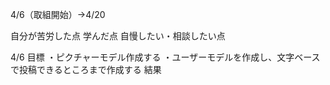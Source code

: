 4/6（取組開始）→4/20

自分が苦労した点
学んだ点
自慢したい・相談したい点


4/6
目標
・ピクチャーモデル作成する
・ユーザーモデルを作成し、文字ベースで投稿できるところまで作成する
結果
